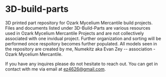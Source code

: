 # 3D-build-parts
3D printed part repository for Ozark Mycelium Mercantile build projects.
Files and documents listed under 3D-Build-Parts are various resources used in Ozark Mycelium Mercantile Projects and are not collectively associated with one invidual project.
Further organization and sorting will be performed once respoitory becomes further populated. 
All models seen in the repository are created by me, Numekitz aka Evan Zey -- association - Ozark Mycelium Mercantile.

If you have any inquires please do not hesitate to reach out. You can get in contact with me via email at ez4626@gmail.com.
